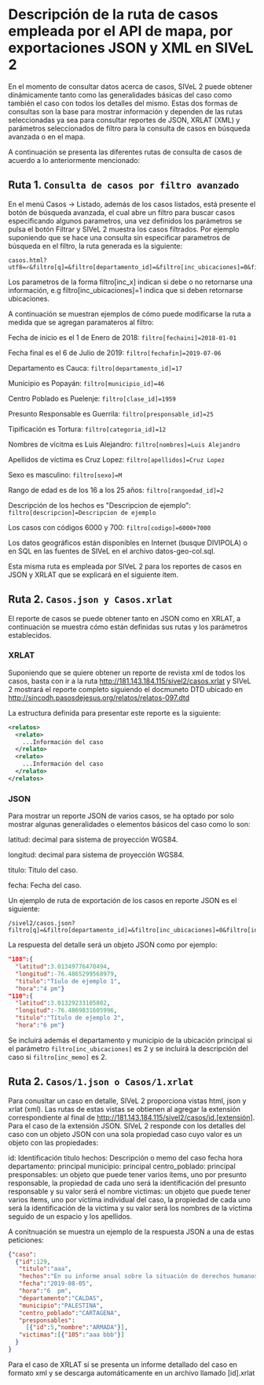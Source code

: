 # Descripción de la ruta de casos empleada por el API de mapa, por exportaciones JSON y XML en SIVeL 2

En el momento de consultar datos acerca de casos, 
SIVeL 2 puede obtener dinámicamente tanto como las generalidades
básicas del caso como también el caso con todos los detalles del mismo. 
Estas dos formas de consultas son la base para mostrar
información y dependen de las rutas seleccionadas ya sea para 
consultar reportes de JSON,  XRLAT (XML) y parámetros seleccionados 
de filtro para la consulta de casos en búsqueda avanzada o  en el mapa. 

A continuación se presenta las diferentes rutas de consulta de casos
de acuerdo a lo anteriormente mencionado:

## Ruta 1. `Consulta de casos por filtro avanzado`
En el menú Casos -> Listado, además de los casos listados, 
está presente el botón de búsqueda avanzada, el cual abre un filtro 
para buscar casos especificando algunos parametros, una vez definidos 
los parámetros se pulsa el botón Filtrar y SIVeL 2 muestra los casos filtrados. Por ejemplo suponiendo que se hace una consulta sin especificar 
parametros de búsqueda en el filtro, la ruta generada es la siguiente:

```
casos.html?utf8=✓&filtro[q]=&filtro[departamento_id]=&filtro[inc_ubicaciones]=0&filtro[inc_ubicaciones]=1&filtro[orden]=ubicacion&filtro[fechaini]=&filtro[fechafin]=&filtro[inc_fecha]=0&filtro[inc_fecha]=1&filtro[presponsable_id]=&filtro[inc_presponsables]=0&filtro[inc_presponsables]=1&filtro[categoria_id]=&filtro[inc_tipificacion]=0&filtro[inc_tipificacion]=1&filtro[nombres]=&filtro[apellidos]=&filtro[inc_victimas]=0&filtro[inc_victimas]=1&filtro[sexo]=&filtro[rangoedad_id]=&filtro[descripcion]=&filtro[inc_memo]=0&filtro[inc_memo]=1&filtro[conetiqueta1]=true&filtro[etiqueta1]=&filtro[conetiqueta2]=true&filtro[etiqueta2]=&filtro[usuario_id]=&filtro[fechaingini]=&filtro[fechaingfin]=&filtro[codigo]=&filtro[inc_casoid]=0&filtro[inc_casoid]=1&filtro[paginar]=0&filtro[paginar]=1&filtro[disgenera]=reprevista.html&idplantilla=reprevista&commit=Enviar
```

Los parametros de la forma filtro[inc_x] indican si debe o no retornarse una información, e.g filtro[inc_ubicaciones]=1 indica que si deben retornarse ubicaciones.

A continuación se muestran ejemplos de cómo puede modificarse la ruta
a medida que se agregan paramateros al filtro:

Fecha de inicio es el 1 de Enero de 2018: 
`filtro[fechaini]=2018-01-01`

Fecha final es el 6 de Julio de 2019: 
`filtro[fechafin]=2019-07-06`

Departamento es Cauca:
`filtro[departamento_id]=17`

Municipio es Popayán:
`filtro[municipio_id]=46`

Centro Poblado es Puelenje:
`filtro[clase_id]=1959`

Presunto Responsable es Guerrila:
`filtro[presponsable_id]=25`

Tipificación es Tortura:
`filtro[categoria_id]=12`

Nombres de vícitma es Luis Alejandro:
`filtro[nombres]=Luis Alejandro`

Apellidos de víctima es Cruz Lopez:
`filtro[apellidos]=Cruz Lopez`

Sexo es masculino:
`filtro[sexo]=M`

Rango de edad es de los 16 a los 25 años:
`filtro[rangoedad_id]=2`

Descripción de los hechos es "Descripcion de ejemplo":
`filtro[descripcion]=Descripcion de ejemplo`

Los casos con códigos 6000 y 700:
`filtro[codigo]=6000+7000`


Los datos geográficos están disponibles en Internet (busque DIVIPOLA) 
o en SQL en las fuentes de SIVeL en el archivo datos-geo-col.sql.

Esta misma ruta es empleada por SIVeL 2 para los reportes de casos 
en JSON y XRLAT que se explicará en el siguiente ítem.

## Ruta 2. `Casos.json y Casos.xrlat`

El reporte de casos se puede obtener tanto en JSON como en XRLAT, 
a continuación se muestra cómo están definidas sus rutas
y los parámetros establecidos.

### XRLAT

Suponiendo que se quiere obtener un reporte de revista 
xml de todos los casos, basta con ir a la ruta 
http://181.143.184.115/sivel2/casos.xrlat y SIVeL 2 mostrará
el reporte completo siguiendo el docmuneto DTD ubicado en 
http://sincodh.pasosdejesus.org/relatos/relatos-097.dtd

La estructura definida para presentar este reporte es la siguiente:

```XML
<relatos>
  <relato>
    ...Información del caso
  </relato>
  <relato>
    ...Información del caso
  </relato>
</relatos>
```

### JSON 

Para mostrar un reporte JSON de varios casos, se ha optado por solo mostrar algunas generalidades o elementos básicos del caso como lo son:

latitud: decimal para sistema de proyección WGS84.

longitud: decimal para sistema de proyección WGS84.

titulo: Titulo del caso.

fecha: Fecha del caso.

Un ejemplo de ruta de exportación de los casos en reporte JSON es el siguiente:

```
/sivel2/casos.json?filtro[q]=&filtro[departamento_id]=&filtro[inc_ubicaciones]=0&filtro[inc_ubicaciones]=1&filtro[orden]=ubicacion&filtro[fechaini]=&filtro[fechafin]=&filtro[inc_fecha]=0&filtro[inc_fecha]=1&filtro[presponsable_id]=&filtro[inc_presponsables]=0&filtro[inc_presponsables]=1&filtro[inc_tipificacion]=0&filtro[inc_tipificacion]=1&filtro[nombres]=&filtro[apellidos]=&filtro[inc_victimas]=0&filtro[inc_victimas]=1&filtro[sexo]=&filtro[rangoedad_id]=&filtro[sectorsocial_id]=&filtro[organizacion_id]=&filtro[profesion_id]=&filtro[descripcion]=&filtro[inc_memo]=0&filtro[inc_memo]=1&filtro[conetiqueta1]=true&filtro[etiqueta1]=&filtro[conetiqueta2]=true&filtro[etiqueta2]=&filtro[usuario_id]=&filtro[fechaingini]=&filtro[fechaingfin]=&filtro[codigo]=&filtro[inc_casoid]=0&filtro[inc_casoid]=1&filtro[paginar]=0&filtro[paginar]=1&filtro[disgenera]=reprevista.json&idplantilla=reprevista
```
La respuesta del detalle será un objeto JSON como por ejemplo:

```JSON
"108":{
  "latitud":3.01349776470494,
  "longitud":-76.4865299568979,
  "titulo":"Tíulo de ejemplo 1",
  "hora":"4 pm"}
"110":{
  "latitud":3.01329233105802,
  "longitud":-76.4869831605996,
  "titulo":"Título de ejemplo 2",
  "hora":"6 pm"}
```

Se incluirá además el departamento y municipio de la ubicación principal si el parámetro `filtro[inc_ubicaciones]` es 2 y se incluirá la descripción del caso si `filtro[inc_memo]` es 2.

## Ruta 2. `Casos/1.json o Casos/1.xrlat`

Para conusltar un caso en detalle, SIVeL 2 proporciona vistas html, 
json y xrlat (xml). Las rutas de estas vistas se obtienen al agregar
la extensión correspondiente al final de http://181.143.184.115/sivel2/casos/id.[extensión]. 
Para el caso de la extensión JSON. SIVeL 2 
responde con los detalles del caso con un objeto JSON con una sola propiedad caso cuyo valor es un objeto con las propiedades:

id: Identificación
titulo
hechos: Descripción o memo del caso
fecha
hora
departamento: principal
municipio: principal
centro_poblado: principal
presponsables: un objeto que puede tener varios ítems, uno por presunto responsable, la propiedad de cada uno será la identificación del presunto responsable y su valor será el nombre
victimas: un objeto que puede tener varios ítems, uno por víctima individual del caso, la propiedad de cada uno será la identificación de la víctima y su valor será los nombres de la víctima seguido de un espacio y los apellidos.

A conitnuación se muestra un ejemplo de la respuesta JSON a una de estas peticiones:

```JSON
{"caso":
  {"id":129,
   "titulo":"aaa",
   "hechos":"En su informe anual sobre la situación de derechos humanos en Colombia, la Oficina del Alto Comisionado de la ONU para este tema, que actualmente está a cargo de la expresidenta chilena Michelle Bachelet, sostiene que en el 2018 el homicidio aumentó en el 49 por ciento de los municipios y llama la atención sobre la persistencia de los altos niveles de impunidad en este tema.",
   "fecha":"2019-08-05",
   "hora":"6  pm",
   "departamento":"CALDAS",
   "municipio":"PALESTINA",
   "centro_poblado":"CARTAGENA",
   "presponsables":
     [{"id":5,"nombre":"ARMADA"}],
   "victimas":[{"105":"aaa bbb"}]
  }
}
```

Para el caso de XRLAT sí se presenta un informe detallado
 del caso en formato xml y se descarga automáticamente en un archivo llamado [id].xrlat
